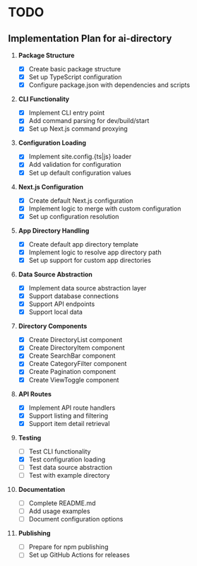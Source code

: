 # TODO

## Implementation Plan for ai-directory

1. **Package Structure**

   - [x] Create basic package structure
   - [x] Set up TypeScript configuration
   - [x] Configure package.json with dependencies and scripts

2. **CLI Functionality**

   - [x] Implement CLI entry point
   - [x] Add command parsing for dev/build/start
   - [x] Set up Next.js command proxying

3. **Configuration Loading**

   - [x] Implement site.config.{ts|js} loader
   - [x] Add validation for configuration
   - [x] Set up default configuration values

4. **Next.js Configuration**

   - [x] Create default Next.js configuration
   - [x] Implement logic to merge with custom configuration
   - [x] Set up configuration resolution

5. **App Directory Handling**

   - [x] Create default app directory template
   - [x] Implement logic to resolve app directory path
   - [x] Set up support for custom app directories

6. **Data Source Abstraction**

   - [x] Implement data source abstraction layer
   - [x] Support database connections
   - [x] Support API endpoints
   - [x] Support local data

7. **Directory Components**

   - [x] Create DirectoryList component
   - [x] Create DirectoryItem component
   - [x] Create SearchBar component
   - [x] Create CategoryFilter component
   - [x] Create Pagination component
   - [x] Create ViewToggle component

8. **API Routes**

   - [x] Implement API route handlers
   - [x] Support listing and filtering
   - [x] Support item detail retrieval

9. **Testing**

   - [ ] Test CLI functionality
   - [x] Test configuration loading
   - [ ] Test data source abstraction
   - [ ] Test with example directory

10. **Documentation**

    - [ ] Complete README.md
    - [ ] Add usage examples
    - [ ] Document configuration options

11. **Publishing**
    - [ ] Prepare for npm publishing
    - [ ] Set up GitHub Actions for releases
